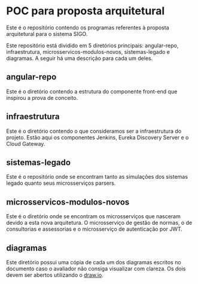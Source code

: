 # POC para proposta arquitetural


Este é o repositório contendo os programas referentes à proposta arquitetural para o sistema SIGO.

Este repositório está dividido em 5 diretórios principais: angular-repo, infraestrutura, microsservicos-modulos-novos, sistemas-legado e diagramas. A seguir há uma descrição para cada um deles.

## angular-repo

Este é o diretório contendo a estrutura do componente front-end que inspirou a prova de conceito.

## infraestrutura

Este é o diretório contendo o que consideramos ser a infraestrutura do projeto. Estão aqui os componentes Jenkins, Eureka Discovery Server e o Cloud Gateway.

## sistemas-legado

Este é o repositório onde se encontram tanto as simulações dos sistemas legado quanto seus microsserviços parsers. 

## microsservicos-modulos-novos

Este é o diretório onde se encontram os microsserviços que nasceram devido a esta nova arquitetura. O microsserviço de gestão de normas, o de consultorias e assessorias e o microsserviço de autenticação por JWT.

## diagramas

Este diretório possui uma cópia de cada um dos diagramas escritos no documento caso o avaliador não consiga visualizar com clareza. Os dois devem ser abertos utilizando o [draw.io](http://draw.io/).